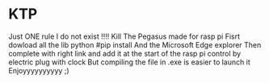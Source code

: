 # KTP
Just ONE rule I do not exist !!!!
Kill The Pegasus made for rasp pi 
Fisrt dowload all the lib python #pip install 
And the Microsoft Edge explorer 
Then complete with right link and add it at the start of the rasp pi control by electric plug with clock 
But compiling the file in .exe is easier to launch it  
Enjoyyyyyyyyyy ;)  

